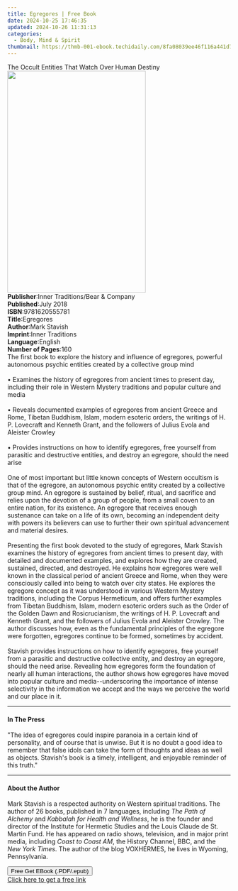 ```yaml
---
title: Egregores | Free Book
date: 2024-10-25 17:46:35
updated: 2024-10-26 11:31:13
categories:
  - Body, Mind & Spirit
thumbnail: https://thmb-001-ebook.techidaily.com/8fa08039ee46f116a441d7329cc2fa1b41e0b4cff31766190caf99ba6652def5.jpg
---
```

<main id="book-container">
  <div class="flex flex-col">
    <div class="book-brief flex-1 py-6 px-4 sm:p-6 md:py-10 md:px-8">
      <!-- brief-->
      <div class="book-brief-main">
        The Occult Entities That Watch Over Human Destiny
      </div>
    </div>
    <div
      class="book-meta-info flex-1 grid gap-4 col-start-1 col-end-3 row-start-1 sm:mb-6 sm:grid-cols-4 lg:gap-6 lg:col-start-2 lg:row-end-6 lg:row-span-6 lg:mb-0"
    >
      <div
        class="book-meta-info-left place-content-center mt-4 p-4 text-sm leading-6 col-start-2 col-span-2 dark:text-slate-400"
      >
        <img
          class="w-full h-500 object-cover rounded-lg sm:h-255 sm:col-span-2 lg:col-span-full"
          src="https://img-001-ebook.techidaily.com/7d857bef40ab1ccfe612d76cd26c55dfc231861ddca83723b5c8c44444efdfc0.jpg"
          alt=""
          width="312"
          height="500"
        />
      </div>
      <div
        class="book-meta-info-right mt-2 col-start-1 row-start-2 col-span-3 self-center"
      >
        <!-- meta data  -->
        <div class="flex flex-col px-4 md:px-8">
          <div class="flex-1">
            <strong>Publisher</strong>:<span class="px-2"
              >Inner Traditions/Bear &amp; Company</span
            >
          </div>
          <div class="flex-1">
            <strong>Published</strong>:<span class="px-2">July 2018</span>
          </div>
          <div class="flex-1">
            <strong>ISBN</strong>:<span class="px-2">9781620555781</span>
          </div>
          <div class="flex-1">
            <strong>Title</strong>:<span class="px-2">Egregores</span>
          </div>
          <div class="flex-1">
            <strong>Author</strong>:<span class="px-2">Mark Stavish</span>
          </div>
          <div class="flex-1">
            <strong>Imprint</strong>:<span class="px-2">Inner Traditions</span>
          </div>
          <div class="flex-1">
            <strong>Language</strong>:<span class="px-2">English</span>
          </div>
          <div class="flex-1">
            <strong>Number of Pages</strong>:<span class="px-2">160</span>
          </div>
        </div>
      </div>
    </div>
    <div class="book-description flex-1 py-6 px-4 sm:p-6 md:py-10 md:px-8">
      <div class="book-description-main">
        <div accordion-content="" id="description">
          The first book to explore the history and influence of egregores,
          powerful autonomous psychic entities created by a collective group
          mind <br /><br />• Examines the history of egregores from ancient
          times to present day, including their role in Western Mystery
          traditions and popular culture and media <br /><br />• Reveals
          documented examples of egregores from ancient Greece and Rome, Tibetan
          Buddhism, Islam, modern esoteric orders, the writings of H. P.
          Lovecraft and Kenneth Grant, and the followers of Julius Evola and
          Aleister Crowley <br /><br />• Provides instructions on how to
          identify egregores, free yourself from parasitic and destructive
          entities, and destroy an egregore, should the need arise
          <br /><br />One of most important but little known concepts of Western
          occultism is that of the egregore, an autonomous psychic entity
          created by a collective group mind. An egregore is sustained by
          belief, ritual, and sacrifice and relies upon the devotion of a group
          of people, from a small coven to an entire nation, for its existence.
          An egregore that receives enough sustenance can take on a life of its
          own, becoming an independent deity with powers its believers can use
          to further their own spiritual advancement and material desires.
          <br /><br />Presenting the first book devoted to the study of
          egregores, Mark Stavish examines the history of egregores from ancient
          times to present day, with detailed and documented examples, and
          explores how they are created, sustained, directed, and destroyed. He
          explains how egregores were well known in the classical period of
          ancient Greece and Rome, when they were consciously called into being
          to watch over city states. He explores the egregore concept as it was
          understood in various Western Mystery traditions, including the Corpus
          Hermeticum, and offers further examples from Tibetan Buddhism, Islam,
          modern esoteric orders such as the Order of the Golden Dawn and
          Rosicrucianism, the writings of H. P. Lovecraft and Kenneth Grant, and
          the followers of Julius Evola and Aleister Crowley. The author
          discusses how, even as the fundamental principles of the egregore were
          forgotten, egregores continue to be formed, sometimes by accident.
          <br /><br />Stavish provides instructions on how to identify
          egregores, free yourself from a parasitic and destructive collective
          entity, and destroy an egregore, should the need arise. Revealing how
          egregores form the foundation of nearly all human interactions, the
          author shows how egregores have moved into popular culture and
          media--underscoring the importance of intense selectivity in the
          information we accept and the ways we perceive the world and our place
          in it.
        </div>
        <div class="accordion-fader"></div>
      </div>
    </div>
    <div class="book-excerpts flex-1 py-6 px-4 sm:p-6 md:py-10 md:px-8">
      <!-- excerpts-->
      <div class="book-excerpts-main">
        <hr />
        <h4 class="placeholder placeholder-heading">
          <span>In The Press</span>
        </h4>
        <p>
          "The idea of egregores could inspire paranoia in a certain kind of
          personality, and of course that is unwise. But it is no doubt a good
          idea to remember that false idols can take the form of thoughts and
          ideas as well as objects. Stavish's book is a timely, intelligent, and
          enjoyable reminder of this truth."
        </p>
      </div>
    </div>
    <div class="book-about-author flex-1 py-6 px-4 sm:p-6 md:py-10 md:px-8">
      <!-- about author-->
      <div class="book-main-author-main">
        <hr />
        <h4 class="placeholder placeholder-heading">
          <span>About the Author</span>
        </h4>
        <p>
          Mark Stavish is a respected authority on Western spiritual traditions.
          The author of 26 books, published in 7 languages, including
          <i>The Path of Alchemy</i> and
          <i>Kabbalah for Health and Wellness</i>, he is the founder and
          director of the Institute for Hermetic Studies and the Louis Claude de
          St. Martin Fund. He has appeared on radio shows, television, and in
          major print media, including <i>Coast to Coast AM</i>, the History
          Channel, BBC, and the <i>New York Times</i>. The author of the blog
          VOXHERMES, he lives in Wyoming, Pennsylvania.
        </p>
      </div>
    </div>
    <div class="book-free-get flex-1 py-6 px-4 sm:p-6 md:py-10 md:px-8">
      <button
        id="btn-free-get"
        class="bg-blue-500 hover:bg-blue-700 text-white font-bold py-2 px-4 rounded"
      >
        Free Get EBook (.PDF/.epub)
      </button>
      <div id="countdown-display" class="px-2 text-lg mt-2"></div>
      <a
        id="free-link"
        class="hidden bg-blue-500 hover:bg-blue-700 text-white font-bold py-2 px-4 rounded"
        href="https://www.ebooks.com/en-us/book/95917950/egregores/mark-stavish/"
        target="_blank"
        >Click here to get a free link</a
      >
    </div>
    <script>
      let countdownTime = 0;
      let countdownInterval = null;
      document
        .getElementById('btn-free-get')
        .addEventListener('click', startCountdown);
      function startCountdown() {
        countdownTime = new Date().getTime() + 60000 * 3;
        countdownInterval = setInterval(updateCountdown, 1000);
        document.getElementById('btn-free-get').disabled = true;
        document
          .getElementById('btn-free-get')
          .classList.add('bg-gray-500', 'cursor-not-allowed');
      }
      function updateCountdown() {
        let currentTime = new Date().getTime();
        let timeLeft = countdownTime - currentTime;
        let secondsLeft = Math.floor(timeLeft / 1000);
        document.getElementById('countdown-display').innerHTML =
          `Remaining time: ${secondsLeft} seconds.`;
        if (secondsLeft <= 0) {
          clearInterval(countdownInterval);
          document.getElementById('btn-free-get').classList.add('hidden');
          document.getElementById('free-link').classList.remove('hidden');
          document.getElementById('countdown-display').innerHTML = '';
        }
      }
    </script>
  </div>
</main>
